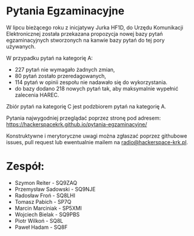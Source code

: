 # Pytania Egzaminacyjne #

W lipcu bieżącego roku z inicjatywy Jurka HF1D, do Urzędu Komunikacji Elektronicznej została przekazana propozycja nowej bazy pytań egzaminacyjnych stworzonych na kanwie bazy pytań do tej pory używanych. 

W przypadku pytań na kategorię A:
- 227 pytań nie wymagało żadnych zmian,
- 80 pytań zostało przeredagowanych,
- 114 pytań w opinii zespołu nie nadawało się do wykorzystania. 
- do bazy dodano 218 nowych pytań tak, aby maksymalnie wypełnić zalecenia HAREC.

Zbiór pytań na kategorię C jest podzbiorem pytań na kategorię A. 

Pytania najwygodniej przeglądać poprzez stronę pod adresem: https://hackerspacekrk.github.io/pytania-egzaminacyjne/

Konstruktywne i merytoryczne uwagi można zgłaszać poprzez githubowe issues, pull request lub ewentualnie mailem na radio@hackerspace-krk.pl.

# Zespół:
- Szymon Reiter - SQ9ZAQ
- Przemysław Sadowski - SQ9NJE
- Radosław Froń - SQ8LHI
- Tomasz Pabich - SP7Q
- Marcin Marciniak - SP5XMI
- Wojciech Bielak - SQ9PBS
- Piotr Wilkoń - SQ8L
- Paweł Hadam - SQ8F
